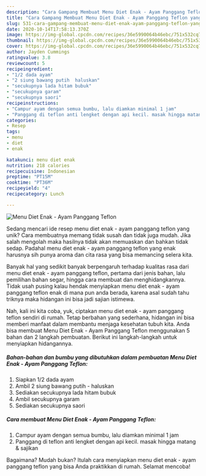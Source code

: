 ```yaml
---
description: "Cara Gampang Membuat Menu Diet Enak - Ayam Panggang Teflon yang Enak Banget"
title: "Cara Gampang Membuat Menu Diet Enak - Ayam Panggang Teflon yang Enak Banget"
slug: 531-cara-gampang-membuat-menu-diet-enak-ayam-panggang-teflon-yang-enak-banget
date: 2020-10-14T17:58:13.370Z
image: https://img-global.cpcdn.com/recipes/36e5990064b46ebc/751x532cq70/menu-diet-enak-ayam-panggang-teflon-foto-resep-utama.jpg
thumbnail: https://img-global.cpcdn.com/recipes/36e5990064b46ebc/751x532cq70/menu-diet-enak-ayam-panggang-teflon-foto-resep-utama.jpg
cover: https://img-global.cpcdn.com/recipes/36e5990064b46ebc/751x532cq70/menu-diet-enak-ayam-panggang-teflon-foto-resep-utama.jpg
author: Jayden Cummings
ratingvalue: 3.8
reviewcount: 5
recipeingredient:
- "1/2 dada ayam"
- "2 siung bawang putih  haluskan"
- "secukupnya lada hitam bubuk"
- "secukupnya garam"
- "secukupnya saori"
recipeinstructions:
- "Campur ayam dengan semua bumbu, lalu diamkan minimal 1 jam"
- "Panggang di teflon anti lengket dengan api kecil. masak hingga matang &amp; sajikan"
categories:
- Resep
tags:
- menu
- diet
- enak

katakunci: menu diet enak 
nutrition: 218 calories
recipecuisine: Indonesian
preptime: "PT15M"
cooktime: "PT36M"
recipeyield: "4"
recipecategory: Lunch

---
```



![Menu Diet Enak - Ayam Panggang Teflon](https://img-global.cpcdn.com/recipes/36e5990064b46ebc/751x532cq70/menu-diet-enak-ayam-panggang-teflon-foto-resep-utama.jpg)

Sedang mencari ide resep menu diet enak - ayam panggang teflon yang unik? Cara membuatnya memang tidak susah dan tidak juga mudah. Jika salah mengolah maka hasilnya tidak akan memuaskan dan bahkan tidak sedap. Padahal menu diet enak - ayam panggang teflon yang enak harusnya sih punya aroma dan cita rasa yang bisa memancing selera kita.

Banyak hal yang sedikit banyak berpengaruh terhadap kualitas rasa dari menu diet enak - ayam panggang teflon, pertama dari jenis bahan, lalu pemilihan bahan segar, hingga cara membuat dan menghidangkannya. Tidak usah pusing kalau hendak menyiapkan menu diet enak - ayam panggang teflon enak di mana pun anda berada, karena asal sudah tahu triknya maka hidangan ini bisa jadi sajian istimewa.




Nah, kali ini kita coba, yuk, ciptakan menu diet enak - ayam panggang teflon sendiri di rumah. Tetap berbahan yang sederhana, hidangan ini bisa memberi manfaat dalam membantu menjaga kesehatan tubuh kita. Anda bisa membuat Menu Diet Enak - Ayam Panggang Teflon menggunakan 5 bahan dan 2 langkah pembuatan. Berikut ini langkah-langkah untuk menyiapkan hidangannya.

<!--inarticleads1-->

##### Bahan-bahan dan bumbu yang dibutuhkan dalam pembuatan Menu Diet Enak - Ayam Panggang Teflon:

1. Siapkan 1/2 dada ayam
1. Ambil 2 siung bawang putih - haluskan
1. Sediakan secukupnya lada hitam bubuk
1. Ambil secukupnya garam
1. Sediakan secukupnya saori




<!--inarticleads2-->

##### Cara membuat Menu Diet Enak - Ayam Panggang Teflon:

1. Campur ayam dengan semua bumbu, lalu diamkan minimal 1 jam
1. Panggang di teflon anti lengket dengan api kecil. masak hingga matang &amp; sajikan




Bagaimana? Mudah bukan? Itulah cara menyiapkan menu diet enak - ayam panggang teflon yang bisa Anda praktikkan di rumah. Selamat mencoba!
